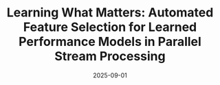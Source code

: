 ---
title: "Learning What Matters: Automated Feature Selection for Learned Performance Models in Parallel Stream Processing"
collection: publications
category: conferences
permalink: /publication/2025-automaticfeatureSelectionAIDBVLDB
#excerpt: 'This paper is about the number 1. 📄 [PDF](http://academicpages.github.io/files/featureSelection.pdf) | 📚 [BibTeX](http://academicpages.github.io/files/featureSelection.bib)'
date: 2025-09-01
#venue: 'arXiv preprint arXiv:2504.10704'
#slidesurl: 'http://pratyushagnihotri.github.io/files/slides1.pdf'
paperurl: 'https://www.vldb.org/2025/Workshops/VLDB-Workshops-2025/AIDB/AIDB25_3.pdf'
bibtexurl: 'https://www.vldb.org/2025/Workshops/VLDB-Workshops-2025/AIDB/AIDB25_3.pdf'
citation: '<b>Agnihotri, Pratyush</b>, Binnig, Carsten and Luthra, Manisha. (2025). &quot; Learning What Matters: Automated Feature Selection for Learned Performance Models in Parallel Stream Processing.&quot; <i>VLDB 2025 Workshop: Applied AI for Database Systems and Applications (AIDB 2025), September 01--05, 2025, London, United Kingdom</i>.'
---